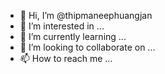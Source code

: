 - 👋 Hi, I’m @thipmaneephuangjan
- 👀 I’m interested in ...
- 🌱 I’m currently learning ...
- 💞️ I’m looking to collaborate on ...
- 📫 How to reach me ...

<!---
thipmaneephuangjan/thipmaneephuangjan is a ✨ special ✨ repository because its `README.md` (this file) appears on your GitHub profile.
You can click the Preview link to take a look at your changes.
--->

